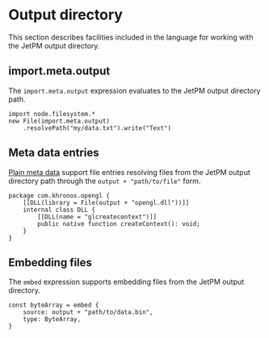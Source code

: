 # Output directory

This section describes facilities included in the language for working with the JetPM output directory.

## import.meta.output

The `import.meta.output` expression evaluates to the JetPM output directory path.

```
import node.filesystem.*
new File(import.meta.output)
    .resolvePath("my/data.txt").write("Text")
```

## Meta data entries

[Plain meta data](metadata/plain-metadata.md) support file entries resolving files from the JetPM output directory path through the `output + "path/to/file"` form.

```
package com.khronos.opengl {
    [[DLL(library = File(output + "opengl.dll"))]]
    internal class DLL {
        [[DLL(name = "glcreatecontext")]]
        public native function createContext(): void;
    }
}
```

## Embedding files

The `embed` expression supports embedding files from the JetPM output directory.

```
const byteArray = embed {
    source: output + "path/to/data.bin",
    type: ByteArray,
}
```